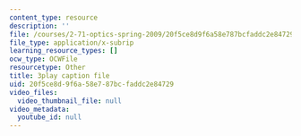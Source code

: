 ```yaml
---
content_type: resource
description: ''
file: /courses/2-71-optics-spring-2009/20f5ce8d9f6a58e787bcfaddc2e84729_VHIJPHqwV_0.vtt
file_type: application/x-subrip
learning_resource_types: []
ocw_type: OCWFile
resourcetype: Other
title: 3play caption file
uid: 20f5ce8d-9f6a-58e7-87bc-faddc2e84729
video_files:
  video_thumbnail_file: null
video_metadata:
  youtube_id: null
---
```

